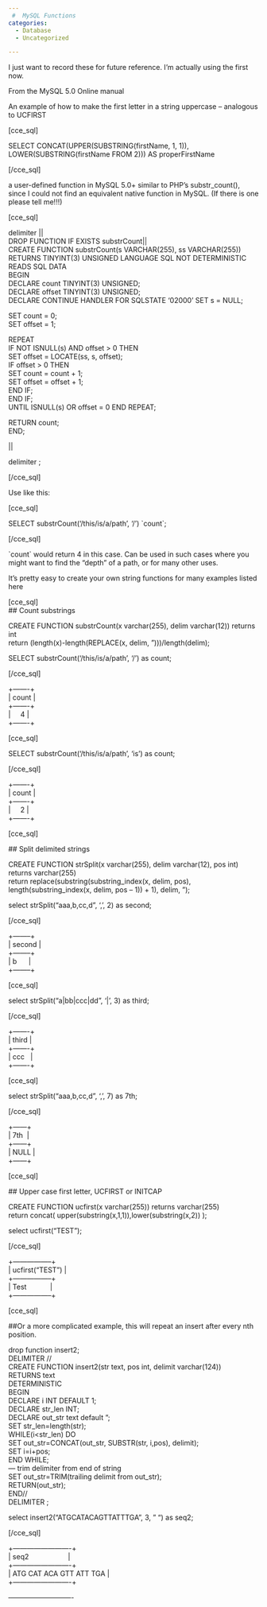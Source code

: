 ```yaml
---
 #  MySQL Functions
categories:
  - Database
  - Uncategorized

---
```

I just want to record these for future reference. I&#8217;m actually using the first now.

From the MySQL 5.0 Online manual

An example of how to make the first letter in a string uppercase &#8211; analogous to UCFIRST

[cce_sql]

SELECT CONCAT(UPPER(SUBSTRING(firstName, 1, 1)), LOWER(SUBSTRING(firstName FROM 2))) AS properFirstName

[/cce_sql]

a user-defined function in MySQL 5.0+ similar to PHP&#8217;s substr_count(), since I could not find an equivalent native function in MySQL. (If there is one please tell me!!!)

[cce_sql]

delimiter ||  
DROP FUNCTION IF EXISTS substrCount||  
CREATE FUNCTION substrCount(s VARCHAR(255), ss VARCHAR(255)) RETURNS TINYINT(3) UNSIGNED LANGUAGE SQL NOT DETERMINISTIC READS SQL DATA  
BEGIN  
DECLARE count TINYINT(3) UNSIGNED;  
DECLARE offset TINYINT(3) UNSIGNED;  
DECLARE CONTINUE HANDLER FOR SQLSTATE &#8216;02000&#8217; SET s = NULL;

SET count = 0;  
SET offset = 1;

REPEAT  
IF NOT ISNULL(s) AND offset > 0 THEN  
SET offset = LOCATE(ss, s, offset);  
IF offset > 0 THEN  
SET count = count + 1;  
SET offset = offset + 1;  
END IF;  
END IF;  
UNTIL ISNULL(s) OR offset = 0 END REPEAT;

RETURN count;  
END;

||

delimiter ;

[/cce_sql]

Use like this:

[cce_sql]

SELECT substrCount(&#8216;/this/is/a/path&#8217;, &#8216;/&#8217;) \`count\`;

[/cce_sql]

\`count\` would return 4 in this case. Can be used in such cases where you might want to find the &#8220;depth&#8221; of a path, or for many other uses.

It&#8217;s pretty easy to create your own string functions for many examples listed here

[cce_sql]  
\## Count substrings

CREATE FUNCTION substrCount(x varchar(255), delim varchar(12)) returns int  
return (length(x)-length(REPLACE(x, delim, &#8221;)))/length(delim);

SELECT substrCount(&#8216;/this/is/a/path&#8217;, &#8216;/&#8217;) as count;

[/cce_sql]

+&#8212;&#8212;-+  
| count |  
+&#8212;&#8212;-+  
|     4 |  
+&#8212;&#8212;-+

[cce_sql]

SELECT substrCount(&#8216;/this/is/a/path&#8217;, &#8216;is&#8217;) as count;

[/cce_sql]

+&#8212;&#8212;-+  
| count |  
+&#8212;&#8212;-+  
|     2 |  
+&#8212;&#8212;-+

[cce_sql]

\## Split delimited strings

CREATE FUNCTION strSplit(x varchar(255), delim varchar(12), pos int) returns varchar(255)  
return replace(substring(substring\_index(x, delim, pos), length(substring\_index(x, delim, pos &#8211; 1)) + 1), delim, &#8221;);

select strSplit(&#8220;aaa,b,cc,d&#8221;, &#8216;,&#8217;, 2) as second;

[/cce_sql]

+&#8212;&#8212;&#8211;+  
| second |  
+&#8212;&#8212;&#8211;+  
| b      |  
+&#8212;&#8212;&#8211;+

[cce_sql]

select strSplit(&#8220;a|bb|ccc|dd&#8221;, &#8216;|&#8217;, 3) as third;

[/cce_sql]

+&#8212;&#8212;-+  
| third |  
+&#8212;&#8212;-+  
| ccc   |  
+&#8212;&#8212;-+

[cce_sql]

select strSplit(&#8220;aaa,b,cc,d&#8221;, &#8216;,&#8217;, 7) as 7th;

[/cce_sql]

+&#8212;&#8212;+  
| 7th  |  
+&#8212;&#8212;+  
| NULL |  
+&#8212;&#8212;+

[cce_sql]

\## Upper case first letter, UCFIRST or INITCAP

CREATE FUNCTION ucfirst(x varchar(255)) returns varchar(255)  
return concat( upper(substring(x,1,1)),lower(substring(x,2)) );

select ucfirst(&#8220;TEST&#8221;);

[/cce_sql]

+&#8212;&#8212;&#8212;&#8212;&#8212;&#8211;+  
| ucfirst(&#8220;TEST&#8221;) |  
+&#8212;&#8212;&#8212;&#8212;&#8212;&#8211;+  
| Test            |  
+&#8212;&#8212;&#8212;&#8212;&#8212;&#8211;+

[cce_sql]

##Or a more complicated example, this will repeat an insert after every nth position.

drop function insert2;  
DELIMITER //  
CREATE FUNCTION insert2(str text, pos int, delimit varchar(124))  
RETURNS text  
DETERMINISTIC  
BEGIN  
DECLARE i INT DEFAULT 1;  
DECLARE str_len INT;  
DECLARE out_str text default &#8221;;  
SET str_len=length(str);  
WHILE(i<str_len) DO  
SET out\_str=CONCAT(out\_str, SUBSTR(str, i,pos), delimit);  
SET i=i+pos;  
END WHILE;  
&#8212; trim delimiter from end of string  
SET out\_str=TRIM(trailing delimit from out\_str);  
RETURN(out_str);  
END//  
DELIMITER ;

select insert2(&#8220;ATGCATACAGTTATTTGA&#8221;, 3, &#8221; &#8220;) as seq2;

[/cce_sql]

+&#8212;&#8212;&#8212;&#8212;&#8212;&#8212;&#8212;&#8212;-+  
| seq2                    |  
+&#8212;&#8212;&#8212;&#8212;&#8212;&#8212;&#8212;&#8212;-+  
| ATG CAT ACA GTT ATT TGA |  
+&#8212;&#8212;&#8212;&#8212;&#8212;&#8212;&#8212;&#8212;-+

&#8212;&#8212;&#8212;&#8212;&#8212;&#8212;&#8212;&#8212;&#8212;-

<div class="zemanta-pixie">
  <img class="zemanta-pixie-img" src="http://img.zemanta.com/pixy.gif?x-id=26bdc108-b3ac-8690-b831-825b794bbe96" alt="" />
</div>